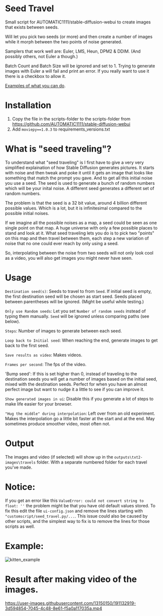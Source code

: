 # Seed Travel
Small script for AUTOMATIC1111/stable-diffusion-webui to create images that exists between seeds.

Will let you pick two seeds (or more) and then create a number of images while it morph between the two points of noise generated.

Samplers that work well are: Euler, LMS, Heun, DPM2 & DDIM. (And possibly others, not Euler a though.)

Batch Count and Batch Size will be ignored and set to 1. Trying to generate images with Euler a will fail and print an error. If you really want to use it there is a checkbox to allow it.

[Examples of what you can do](USER_EXAMPLES.md).

# Installation
1. Copy the file in the scripts-folder to the scripts-folder from https://github.com/AUTOMATIC1111/stable-diffusion-webui
2. Add `moviepy==1.0.3` to requirements_versions.txt

# What is "seed traveling"?
To understand what "seed traveling" is I first have to give a very very simplified explaination of how Stable Diffusion generates pictures.
It starts with noise and then tweak and poke it until it gets an image that looks like something that match the prompt you gave. And to get all this initial noise you use a seed. The seed is used to generate a bunch of random numbers which will be your inital noise. A different seed generates a different set of random numbers.

The problem is that the seed is a 32 bit value, around 4 billion different possible values. Which is a lot, but it is infinitesimal compared to the possible initial noises.

If we imagine all the possible noises as a map, a seed could be seen as one single point on that map. A huge universe with only a few possible places to stand and look at it. What seed traveling lets you do is to pick two "points" on this map and then travel between them, each step a new variation of noise that no one could ever reach by only using a seed.

So, interpolating between the noise from two seeds will not only look cool as a video, you will also get images you might never have seen.

# Usage

`Destination seed(s)`: Seeds to travel to from `Seed`. If initial seed is empty, the first destination seed will be chosen as start seed. Seeds placed between parentheses will be ignored. (Might be useful while testing.) 

`Only use Random seeds`: Let you set `Number of random seeds` instead of typing them manually. `Seed` will be ignored unless comparing paths (see below).

`Steps`: Number of images to generate between each seed.

`Loop back to Initial seed`: When reaching the end, generate images to get back to the first seed.

`Save results as video`: Makes videos.

`Frames per second`: The fps of the video.

'Bump seed': If this is set higher than 0, instead of traveling to the destination seeds you will get a number of images based on the initial seed, mixed with the destination seeds. Perfect for when you have an almost perfect image but want to nudge it a little to see if you can improve it.

`Show generated images in ui`: Disable this if you generate a lot of steps to make life easier for your browser.

`"Hug the middle" during interpolation`: Left over from an old experiment. Makes the interpolation go a little bit faster at the start and at the end. May sometimes produce smoother video, most often not.

# Output

The images and video (if selected) will show up in the `outputs\txt2-images\travels` folder. With a separate numbered folder for each travel you've made.

# Notice:

If you get an error like this `ValueError: could not convert string to float: ''` the problem might be that you have old default values stored. To fix this edit the file `ui-config.json` and remove the lines starting with `"customscript/seed_travel.py/...`. This issue could also be caused by other scripts, and the simplest way to fix is to remove the lines for those scripts as well.

# Example:
![kitten_example](https://user-images.githubusercontent.com/13150150/191132820-aeb80b3c-4244-4905-b49d-3bab52ee75ff.png)

# Result after making video of the images.
https://user-images.githubusercontent.com/13150150/191132919-3d594854-7045-4c48-8e61-f5a0a117035a.mp4
